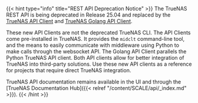 &NewLine;

{{< hint type="info" title="REST API Deprecation Notice" >}}
The TrueNAS REST API is being deprecated in Release 25.04 and replaced by the [TrueNAS API Client](https://github.com/truenas/api_client) and [TrueNAS Golang API Client](https://github.com/truenas/api_client_golang).

These new API Clients are not the deprecated TrueNAS CLI.
The API Clients come pre-installed in TrueNAS.
It provides the `midclt` command-line tool, and the means to easily communicate with middleware using Python to make calls through the websocket API.
The Golang API Client parallels the Python TrueNAS API client. Both API clients allow for better integration of TrueNAS into third-party solutions.
Use these new API clients as a reference for projects that require direct TrueNAS integration.

TrueNAS API documentation remains available in the UI and through the [TrueNAS Documentation Hub]({{< relref "/content/SCALE/api/_index.md" >}}).
{{< /hint >}}
